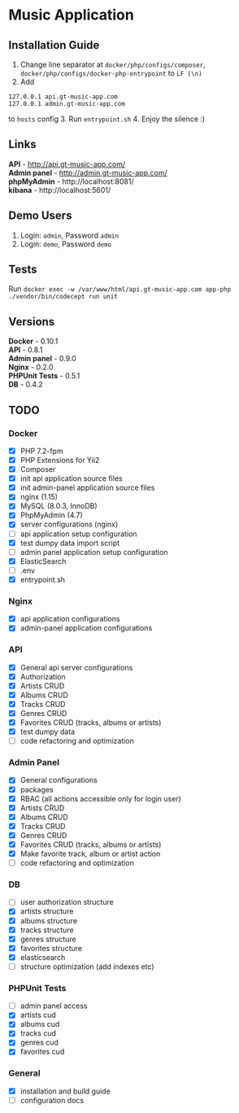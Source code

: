 # Music Application

## Installation Guide

1. Change line separator at ```docker/php/configs/composer```, ```docker/php/configs/docker-php-entrypoint``` to ```LF (\n)```
2. Add 
```
127.0.0.1 api.gt-music-app.com
127.0.0.1 admin.gt-music-app.com
```
to ```hosts``` config
3. Run ```entrypoint.sh```
4. Enjoy the silence :)

## Links

**API** - http://api.gt-music-app.com/<br>
**Admin panel** - http://admin.gt-music-app.com/<br>
**phpMyAdmin** - http://localhost:8081/<br>
**kibana** - http://localhost:5601/<br>

## Demo Users

1. Login: ```admin```, Password ```admin```
2. Login: ```demo```, Password ```demo```

## Tests

Run ```docker exec -w /var/www/html/api.gt-music-app.com app-php ./vendor/bin/codecept run unit```

## Versions

**Docker** - 0.10.1<br>
**API** - 0.8.1<br>
**Admin panel** - 0.9.0<br>
**Nginx** - 0.2.0<br>
**PHPUnit Tests** - 0.5.1<br>
**DB** - 0.4.2<br>

## TODO

### Docker

- [x] PHP 7.2-fpm
- [x] PHP Extensions for Yii2
- [x] Composer
- [x] init api application source files
- [x] init admin-panel application source files
- [x] nginx (1.15)
- [x] MySQL (8.0.3, InnoDB)
- [x] PhpMyAdmin (4.7)
- [x] server configurations (nginx)
- [ ] api application setup configuration
- [x] test dumpy data import script
- [ ] admin panel application setup configuration
- [x] ElasticSearch
- [ ] .env
- [x] entrypoint.sh

### Nginx

- [x] api application configurations
- [x] admin-panel application configurations

### API

- [x] General api server configurations
- [x] Authorization
- [x] Artists CRUD
- [x] Albums CRUD
- [x] Tracks CRUD
- [x] Genres CRUD
- [x] Favorites CRUD (tracks, albums or artists)
- [x] test dumpy data
- [ ] code refactoring and optimization

### Admin Panel

- [x] General configurations
- [x] packages
- [x] RBAC (all actions accessible only for login user)
- [x] Artists CRUD
- [x] Albums CRUD
- [x] Tracks CRUD
- [x] Genres CRUD
- [x] Favorites CRUD (tracks, albums or artists)
- [x] Make favorite track, album or artist action
- [ ] code refactoring and optimization

### DB

- [ ] user authorization structure
- [x] artists structure
- [x] albums structure
- [x] tracks structure
- [x] genres structure
- [x] favorites structure
- [x] elasticsearch
- [ ] structure optimization (add indexes etc)

### PHPUnit Tests

- [ ] admin panel access
- [x] artists cud
- [x] albums cud
- [x] tracks cud
- [x] genres cud
- [x] favorites cud

### General

- [x] installation and build guide
- [ ] configuration docs